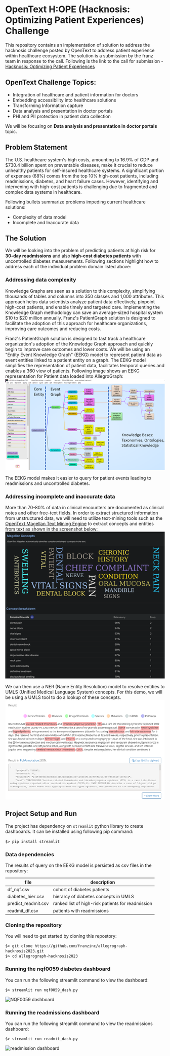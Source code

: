 # OpenText H:OPE (Hacknosis: Optimizing Patient Experiences) Challenge
This repository contains an implementation of solution to address the hacknosis challenge posted by OpenText to address patient experience within healthcare ecosystem. The solution is a submission by the franz team in response to the call. Following is the link to the call for submission -
[Hacknosis: Optimizing Patient Experiences](https://hacknosis.hackerearth.com/)

## OpenText Challenge Topics:
- Integration of healthcare and patient information for doctors
- Embedding accessibility into healthcare solutions
- Transforming Information capture
- Data analysis and presentation in doctor portals
- PHI and PII protection in patient data collection

We will be focusing on **Data analysis and presentation in doctor portals** topic.

## Problem Statement
The U.S. healthcare system's high costs, amounting to 16.9% of GDP and $730.4 billion spent on preventable diseases, make it crucial to reduce unhealthy patients for self-insured healthcare systems. A significant portion of expenses (68%) comes from the top 10% high-cost patients, including readmissions, diabetes, and heart failure cases. However, identifying and intervening with high-cost patients is challenging due to fragmented and complex data systems in healthcare.

Following bullets summarize problems impeding current healthcare solutions:
- Complexity of data model
- Incomplete and Inaccurate data

## The Solution
We will be looking into the problem of predicting patients at high risk for **30-day readmissions** and also **high-cost diabetes patients** with uncontrolled diabetes measurements. Following sections highlight how to address each of the individual problem domain listed above:

### Addressing data complexity
Knowledge Graphs are seen as a solution to this complexity, simplifying thousands of tables and columns into 350 classes and 1,000 attributes. This approach helps data scientists analyze patient data effectively, pinpoint high-cost patients, and enable timely and targeted care. Implementing the Knowledge Graph methodology can save an average-sized hospital system $10 to $20 million annually. Franz's PatientGraph solution is designed to facilitate the adoption of this approach for healthcare organizations, improving care outcomes and reducing costs.

Franz's PatientGraph solution is designed to fast track a healthcare organization's adoption of the Knowledge Graph approach and quickly begin to improve care outcomes and lower costs. We will be using an "Entity Event Knowledge Graph" (EEKG) model to represent patient data as event entities linked to a patient entity on a graph. The EEKG model simplifies the representation of patient data, facilitates temporal queries and enables a 360 view of patients. Following image shows an EEKG representation for Patient data loaded into AllegroGraph:
![Entity Event Knowledge Graph](/image/EEKG.png "Entity Event Knowledge Graph")

The EEKG model makes it easier to query for patient events leading to readmissions and uncontrolled diabetes.

### Addressing incomplete and inaccurate data
More than 70-80% of data in clinical encounters are documented as clinical notes and other free-text fields. In order to extract structured information from unstructured data, we will need to utilize text-mining tools such as the [OpenText Magellan Text Mining Engine](http://magellan-text-mining.opentext.com/) to extract concepts and entities from text as shown in the screenshot below:
![magellan text mining output](/image/text_mining.png "Magellan text mining output")

We can then use a NER (Name Entity Resolution) model to resolve entities to UMLS (Unified Medical Language System) concepts. For this demo, we will be using a UMLS tool to do a lookup of these concepts.
![Biomedical NER](/image/biomedical_ner.png "Biomedical NER")

## Project Setup and Run
The project has dependency on `streamlit` python library to create dashboards. It can be installed using following pip command:

```$> pip install streamlit```

### Data dependencies
The results of query on the EEKG model is persisted as csv files in the repository:

| file                | description                                       |
|---------------------|---------------------------------------------------|
| df_nqf.csv          | cohort of diabetes patients                       |
| diabetes_hier.csv   | hierarcy of diabetes concepts in UMLS             |
| predict_readmit.csv | ranked list of high-risk patients for readmission |
| readmit_df.csv      | patients with readmissions                        |

### Cloning the repository
You will need to get started by cloning this repostory:
```
$> git clone https://github.com/franzinc/allegrograph-hacknosis2023.git
$> cd allegrograph-hacknosis2023
```

### Running the nqf0059 diabetes dashboard
You can run the following streamlit command to view the dashboard:
```
$> streamlit run nqf0059_dash.py
```
![NQF0059 dashboard](/image/nqf_dashboard.png "NQF0059 diabetes quality metric dashboard")

### Running the readmissions dashboard
You can run the following streamlit command to view the readmissions dashboard:
```
$> streamlit run readmit_dash.py
```
![readmission dashboard](/image/readmission_dash.png "30 day readmission dashboard")

